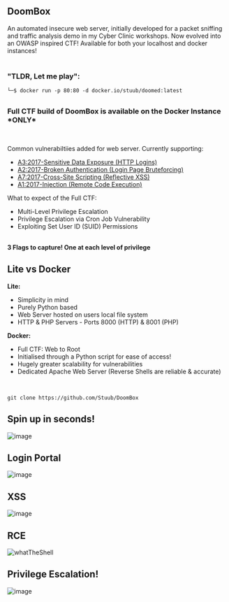 <h2>DoomBox</h2>
An automated insecure web server, initially developed for a packet sniffing and traffic analysis demo in my Cyber Clinic workshops. Now evolved into an OWASP inspired CTF! Available for both your localhost and docker instances!
<br><br>

<h3>"TLDR, Let me play":</h3>

`└─$ docker run -p 80:80 -d docker.io/stuub/doomed:latest`
<br>
<h2></h2>
<h3>Full CTF build of DoomBox is available on the Docker Instance *ONLY*</h3>

<br>

Common vulnerabiltiies added for web server. Currently supporting:
  - [A3:2017-Sensitive Data Exposure (HTTP Logins)](https://owasp.org/www-project-top-ten/2017/A3_2017-Sensitive_Data_Exposure "A3:2017-Sensitive Data Exposure (HTTP Logins)")
  - [A2:2017-Broken Authentication (Login Page Bruteforcing)](https://owasp.org/www-project-top-ten/2017/A2_2017-Broken_Authentication "A2:2017-Broken Authentication (Login Page Bruteforcing)")
  - [A7:2017-Cross-Site Scripting (Reflective XSS)](https://owasp.org/www-project-top-ten/2017/A7_2017-Cross-Site_Scripting_(XSS))
  - [A1:2017-Injection (Remote Code Execution)](https://owasp.org/www-project-top-ten/2017/A1_2017-Injection "A1:2017-Injection (Remote Code Execution)")

What to expect of the Full CTF:
  
  - Multi-Level Privilege Escalation
  - Privilege Escalation via Cron Job Vulnerability
  - Exploiting Set User ID (SUID) Permissions
    
<br> <b> 3 Flags to capture! One at each level of privilege </b>

<h2>Lite vs Docker</h2>

<b>Lite:</b>
  
  - Simplicity in mind 
  - Purely Python based
  - Web Server hosted on users local file system
  - HTTP & PHP Servers - Ports 8000 (HTTP) & 8001 (PHP)

<b>Docker:</b>

  - Full CTF: Web to Root
  - Initialised through a Python script for ease of access!
  - Hugely greater scalability for vulnerabilities
  - Dedicated Apache Web Server (Reverse Shells are reliable & accurate)

<br> 

`git clone https://github.com/Stuub/DoomBox`

<h2>Spin up in seconds!</h2>

![image](https://github.com/Stuub/PacketSniffing/assets/60468836/c1ac15bb-a5c6-4477-8306-ea1aebe2675a)

<h2>Login Portal</h2>

![image](https://github.com/Stuub/PacketSniffing/assets/60468836/0410cbce-acf8-4e2a-8c11-fbf070917c2c)

<h2>XSS</h2>

![image](https://github.com/Stuub/PacketSniffing/assets/60468836/af9fd9bc-79c6-4f3b-9028-dddee3e4a34c)

<h2>RCE</h2>

![whatTheShell](https://github.com/Stuub/PacketSniffing/assets/60468836/6ac42568-61cc-4fa1-ab21-fba177437858)

<h2> Privilege Escalation! </h2>

![image](https://github.com/Stuub/DoomBox/assets/60468836/feb01496-dbcf-492b-a706-ebb2e8bd1a60)


